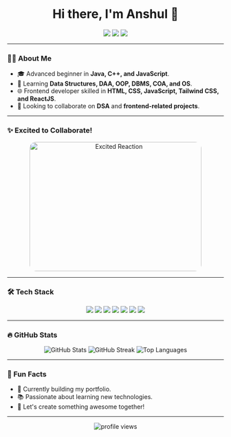 <h1 align="center">Hi there, I'm Anshul 👋</h1>

<p align="center">
  <a href="mailto:anshulrohilla111@gmail.com"><img src="https://img.shields.io/badge/-Email-red?style=flat&logo=gmail&logoColor=white"/></a>
  <a href="https://t.me/niko_0004"><img src="https://img.shields.io/badge/-Telegram-blue?style=flat&logo=telegram&logoColor=white"/></a>
  <a href="https://instagram.com/anshul_0385"><img src="https://img.shields.io/badge/-Instagram-purple?style=flat&logo=instagram&logoColor=white"/></a>
</p>

---

### 👨‍💻 About Me
- 🎓 Advanced beginner in **Java, C++, and JavaScript**.
- 📘 Learning **Data Structures, DAA, OOP, DBMS, COA, and OS**.
- 🌐 Frontend developer skilled in **HTML, CSS, JavaScript, Tailwind CSS, and ReactJS**.
- 🤝 Looking to collaborate on **DSA** and **frontend-related projects**.

---

### ✨ Excited to Collaborate!
<p align="center">
  <img src="https://media.giphy.com/media/11ISwbgCxEzMyY/giphy.gif" width="400" height="300" alt="Excited Reaction" style="border-radius: 15px;">
</p>

---

### 🛠️ Tech Stack
<div align="center">
  <img src="https://img.shields.io/badge/Java-ED8B00?style=for-the-badge&logo=java&logoColor=white" />
  <img src="https://img.shields.io/badge/C++-00599C?style=for-the-badge&logo=cplusplus&logoColor=white" />
  <img src="https://img.shields.io/badge/JavaScript-F7DF1E?style=for-the-badge&logo=javascript&logoColor=black" />
  <img src="https://img.shields.io/badge/React-20232A?style=for-the-badge&logo=react&logoColor=61DAFB" />
  <img src="https://img.shields.io/badge/Tailwind_CSS-38B2AC?style=for-the-badge&logo=tailwind-css&logoColor=white" />
  <img src="https://img.shields.io/badge/HTML5-E34F26?style=for-the-badge&logo=html5&logoColor=white" />
  <img src="https://img.shields.io/badge/CSS3-1572B6?style=for-the-badge&logo=css3&logoColor=white" />
</div>

---

### 🔥 GitHub Stats
<div align="center">
  <img src="https://github-readme-stats.vercel.app/api?username=anshul-rohilla4&show_icons=true&theme=radical&hide_border=true" alt="GitHub Stats"/>
  <img src="https://github-readme-streak-stats.herokuapp.com?user=anshul-rohilla4&theme=radical&hide_border=true" alt="GitHub Streak"/>
  <img src="https://github-readme-stats.vercel.app/api/top-langs/?username=anshul-rohilla4&layout=compact&theme=radical&hide_border=true" alt="Top Languages"/>
</div>

---

### 🌱 Fun Facts
- 🔭 Currently building my portfolio.
- 📚 Passionate about learning new technologies.
- 🎉 Let's create something awesome together!

---

<p align="center">
  <img src="https://komarev.com/ghpvc/?username=anshul-rohilla4&label=Profile%20views&color=blue&style=flat" alt="profile views" />
</p>
